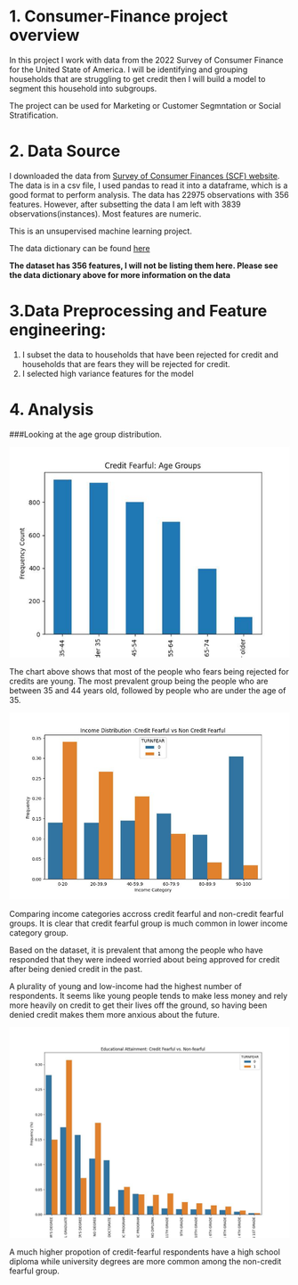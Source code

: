# 1. Consumer-Finance project overview

In this project I work with data from the 2022 Survey of Consumer Finance for the United State of America. I will be identifying and grouping households that are struggling to get credit then I will build a model to segment this household into subgroups.

The project can be used for Marketing or Customer Segmntation or Social Stratification.


# 2. Data Source
I downloaded the data from [Survey of Consumer Finances (SCF) website](https://www.federalreserve.gov/econres/scfindex.htm).  The data is in a csv file, I used pandas to read it into a dataframe, which is a good format to perform analysis.
The data has 22975 observations with 356 features. However, after subsetting the data I am left with 3839 observations(instances). Most features are numeric.

This is an unsupervised machine learning project.

The data dictionary can be found [here](https://sda.berkeley.edu/sdaweb/docs/scfcomb2022/DOC/hcbkx01.htm#1.HEADING)

**The dataset has 356 features, I will not be listing them here. Please see the data dictionary above for more information on the data**

# 3.Data Preprocessing and Feature engineering:

1. I subset the data to households that have been rejected for credit and households that are fears they will be rejected for credit.
2. I selected high variance features for the model

# 4. Analysis

###Looking at the age group distribution.

![Age Group](images\age_group.jpg)

The chart above shows that most of the people who fears being rejected for credits are young. The most prevalent group being the people who are between 35 and 44 years old, followed by people who are under the age of 35. 

![Income category](images\income.jpg)

Comparing income categories accross credit fearful and non-credit fearful groups. It is clear that credit fearful group is much common in lower income category group.

Based on the dataset, it is prevalent that among the people who have responded that they were indeed worried about being approved for credit after being denied credit in the past.

A plurality of young and low-income had the highest number of respondents. It seems like young people tends to make less money and rely more heavily on credit to get their lives off the ground, so having been denied credit makes them more anxious about the future.

![Incone category](images\education.jpg)

A much higher propotion of credit-fearful respondents have a high school diploma while university degrees are more common among the non-credit fearful group. 
